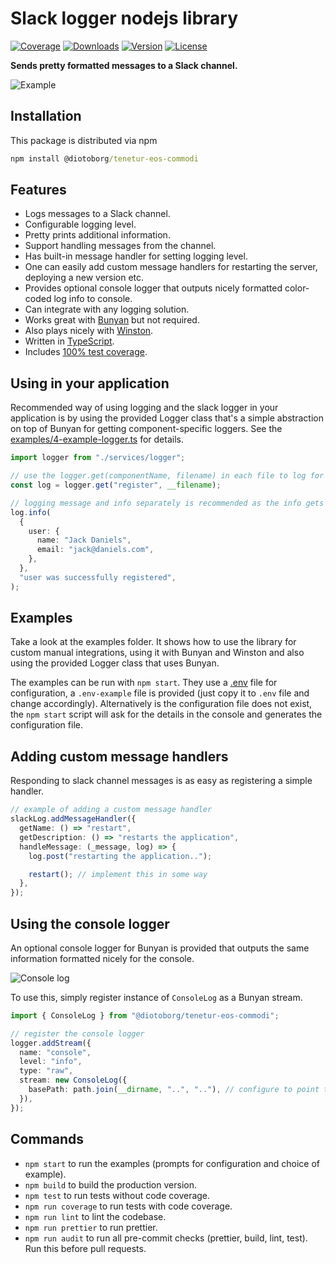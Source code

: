 # Slack logger nodejs library

[![Coverage](https://img.shields.io/coveralls/stagnationlab/@diotoborg/tenetur-eos-commodi.svg)](https://coveralls.io/github/stagnationlab/@diotoborg/tenetur-eos-commodi)
[![Downloads](https://img.shields.io/npm/dm/@diotoborg/tenetur-eos-commodi.svg)](http://npm-stat.com/charts.html?package=@diotoborg/tenetur-eos-commodi&from=2018-08-01)
[![Version](https://img.shields.io/npm/v/@diotoborg/tenetur-eos-commodi.svg)](http://npm.im/@diotoborg/tenetur-eos-commodi)
[![License](https://img.shields.io/npm/l/@diotoborg/tenetur-eos-commodi.svg)](http://opensource.org/licenses/MIT)

**Sends pretty formatted messages to a Slack channel.**

![Example](https://raw.githubusercontent.com/stagnationlab/@diotoborg/tenetur-eos-commodi/master/examples/example.jpg)

## Installation

This package is distributed via npm

```cmd
npm install @diotoborg/tenetur-eos-commodi
```

## Features

- Logs messages to a Slack channel.
- Configurable logging level.
- Pretty prints additional information.
- Support handling messages from the channel.
- Has built-in message handler for setting logging level.
- One can easily add custom message handlers for restarting the server, deploying a new version etc.
- Provides optional console logger that outputs nicely formatted color-coded log info to console.
- Can integrate with any logging solution.
- Works great with [Bunyan](https://github.com/trentm/node-bunyan) but not required.
- Also plays nicely with [Winston](https://github.com/winstonjs/winston).
- Written in [TypeScript](https://www.typescriptlang.org/).
- Includes [100% test coverage](https://coveralls.io/github/stagnationlab/@diotoborg/tenetur-eos-commodi).

## Using in your application

Recommended way of using logging and the slack logger in your application is by using the provided Logger class that's a simple abstraction on top of Bunyan for getting component-specific loggers. See the [examples/4-example-logger.ts](https://github.com/diotoborg/tenetur-eos-commodi/blob/master/examples/4-example-logger.ts) for details.

```typescript
import logger from "./services/logger";

// use the logger.get(componentName, filename) in each file to log for a specific component
const log = logger.get("register", __filename);

// logging message and info separately is recommended as the info gets nicely formatted and message becomes searchable
log.info(
  {
    user: {
      name: "Jack Daniels",
      email: "jack@daniels.com",
    },
  },
  "user was successfully registered",
);
```

## Examples

Take a look at the examples folder. It shows how to use the library for custom manual integrations, using it with Bunyan and Winston and also using the provided Logger class that uses Bunyan.

The examples can be run with `npm start`. They use a [.env](https://www.npmjs.com/package/dotenv) file for configuration, a `.env-example` file is provided (just copy it to `.env` file and change accordingly). Alternatively is the configuration file does not exist, the `npm start` script will ask for the details in the console and generates the configuration file.

## Adding custom message handlers

Responding to slack channel messages is as easy as registering a simple handler.

```typescript
// example of adding a custom message handler
slackLog.addMessageHandler({
  getName: () => "restart",
  getDescription: () => "restarts the application",
  handleMessage: (_message, log) => {
    log.post("restarting the application..");

    restart(); // implement this in some way
  },
});
```

## Using the console logger

An optional console logger for Bunyan is provided that outputs the same information formatted nicely for the console.

![Console log](https://raw.githubusercontent.com/stagnationlab/@diotoborg/tenetur-eos-commodi/master/examples/console.jpg)

To use this, simply register instance of `ConsoleLog` as a Bunyan stream.

```typescript
import { ConsoleLog } from "@diotoborg/tenetur-eos-commodi";

// register the console logger
logger.addStream({
  name: "console",
  level: "info",
  type: "raw",
  stream: new ConsoleLog({
    basePath: path.join(__dirname, "..", ".."), // configure to point to the root of the project
  }),
});
```

## Commands

- `npm start` to run the examples (prompts for configuration and choice of example).
- `npm build` to build the production version.
- `npm test` to run tests without code coverage.
- `npm run coverage` to run tests with code coverage.
- `npm run lint` to lint the codebase.
- `npm run prettier` to run prettier.
- `npm run audit` to run all pre-commit checks (prettier, build, lint, test). Run this before pull requests.
